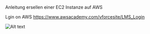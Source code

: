 Anleitung ersellen einer EC2 Instanze auf AWS 

Lgin on AWS  https://www.awsacademy.com/vforcesite/LMS_Login

![Alt text](./images/image.pngimage.png)